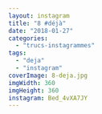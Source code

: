 ```yaml
---
layout: instagram
title: "8 #déjà"
date: "2018-01-27"
categories: 
  - "trucs-instagrammes"
tags: 
  - "deja"
  - "instagram"
coverImage: 8-deja.jpg
imgWidth: 360
imgHeight: 360
instagram: Bed_4vXA7JY
---
```


